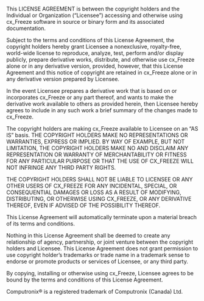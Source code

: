 This LICENSE AGREEMENT is between the copyright holders and the Individual or Organization (“Licensee”) accessing and otherwise using cx_Freeze software in source or binary form and its associated documentation.

Subject to the terms and conditions of this License Agreement, the copyright holders hereby grant Licensee a nonexclusive, royalty-free, world-wide license to reproduce, analyze, test, perform and/or display publicly, prepare derivative works, distribute, and otherwise use cx_Freeze alone or in any derivative version, provided, however, that this License Agreement and this notice of copyright are retained in cx_Freeze alone or in any derivative version prepared by Licensee.

In the event Licensee prepares a derivative work that is based on or incorporates cx_Freeze or any part thereof, and wants to make the derivative work available to others as provided herein, then Licensee hereby agrees to include in any such work a brief summary of the changes made to cx_Freeze.

The copyright holders are making cx_Freeze available to Licensee on an “AS IS” basis. THE COPYRIGHT HOLDERS MAKE NO REPRESENTATIONS OR WARRANTIES, EXPRESS OR IMPLIED. BY WAY OF EXAMPLE, BUT NOT LIMITATION, THE COPYRIGHT HOLDERS MAKE NO AND DISCLAIM ANY REPRESENTATION OR WARRANTY OF MERCHANTABILITY OR FITNESS FOR ANY PARTICULAR PURPOSE OR THAT THE USE OF CX_FREEZE WILL NOT INFRINGE ANY THIRD PARTY RIGHTS.

THE COPYRIGHT HOLDERS SHALL NOT BE LIABLE TO LICENSEE OR ANY OTHER USERS OF CX_FREEZE FOR ANY INCIDENTAL, SPECIAL, OR CONSEQUENTIAL DAMAGES OR LOSS AS A RESULT OF MODIFYING, DISTRIBUTING, OR OTHERWISE USING CX_FREEZE, OR ANY DERIVATIVE THEREOF, EVEN IF ADVISED OF THE POSSIBILITY THEREOF.

This License Agreement will automatically terminate upon a material breach of its terms and conditions.

Nothing in this License Agreement shall be deemed to create any relationship of agency, partnership, or joint venture between the copyright holders and Licensee. This License Agreement does not grant permission to use copyright holder’s trademarks or trade name in a trademark sense to endorse or promote products or services of Licensee, or any third party.

By copying, installing or otherwise using cx_Freeze, Licensee agrees to be bound by the terms and conditions of this License Agreement.

Computronix® is a registered trademark of Computronix (Canada) Ltd.